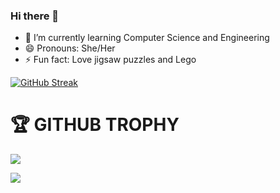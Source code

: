 ### Hi there 👋
- 🌱 I’m currently learning Computer Science and Engineering
- 😄 Pronouns: She/Her
- ⚡ Fun fact: Love jigsaw puzzles and Lego

[![GitHub Streak](https://github-readme-streak-stats.herokuapp.com?user=KeerthanaShivakumar)](https://git.io/streak-stats)

# 🏆 **GITHUB TROPHY**

![](https://github-profile-trophy.vercel.app/?username=KeerthanaShivakumar&theme=onedark&rank=S,SS,SSS,A,AA,AAA,SECRET)

<a href="http://www.github.com/KeerthanaShivakumar"><img src="https://activity-graph.herokuapp.com/graph?username=hicodersofficial&bg_color=1c1917&color=ffffff&line=0891b2&point=ffffff&area_color=1c1917&area=true&hide_border=true&custom_title=GitHub%20Commits%20Graph" /></a>

<!--
**KeerthanaShivakumar/KeerthanaShivakumar** is a ✨ _special_ ✨ repository because its `README.md` (this file) appears on your GitHub profile.

Here are some ideas to get you started:
 - 🔭 I’m currently working on ... 
- 🌱 I’m currently learning ...
- 👯 I’m looking to collaborate on ...
- 🤔 I’m looking for help with ...
- 💬 Ask me about ...
- 📫 How to reach me: ...
- 😄 Pronouns: ...
- ⚡ Fun fact: ...
-->
